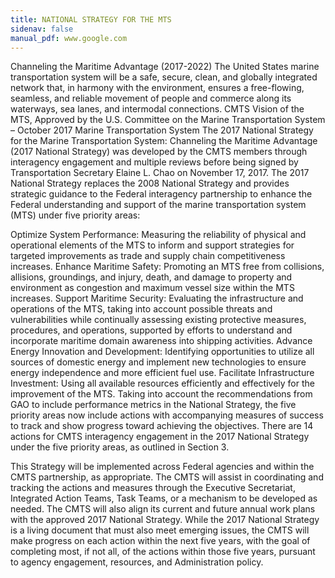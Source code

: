 ```yaml
---
title: NATIONAL STRATEGY FOR THE MTS
sidenav: false
manual_pdf: www.google.com
---
```

Channeling the Maritime Advantage (2017-2022)
The United States marine transportation system will be a safe, secure, clean, and globally integrated network that, in harmony with the environment, ensures a free-flowing, seamless, and reliable movement of people and commerce along its waterways, sea lanes, and intermodal connections.
CMTS Vision of the MTS, Approved by the U.S. Committee on the Marine Transportation System – October 2017
Marine Transportation System
The 2017 National Strategy for the Marine Transportation System: Channeling the Maritime Advantage (2017 National Strategy) was developed by the CMTS members through interagency engagement and multiple reviews before being signed by Transportation Secretary Elaine L. Chao on November 17, 2017. The 2017 National Strategy replaces the 2008 National Strategy and provides strategic guidance to the Federal interagency partnership to enhance the Federal understanding and support of the marine transportation system (MTS) under five priority areas:

Optimize System Performance: Measuring the reliability of physical and operational elements of the MTS to inform and support strategies for targeted improvements as trade and supply chain competitiveness increases.
Enhance Maritime Safety: Promoting an MTS free from collisions, allisions, groundings, and injury, death, and damage to property and environment as congestion and maximum vessel size within the MTS increases.
Support Maritime Security: Evaluating the infrastructure and operations of the MTS, taking into account possible threats and vulnerabilities while continually assessing existing protective measures, procedures, and operations, supported by efforts to understand and incorporate maritime domain awareness into shipping activities.
Advance Energy Innovation and Development: Identifying opportunities to utilize all sources of domestic energy and implement new technologies to ensure energy independence and more efficient fuel use.
Facilitate Infrastructure Investment: Using all available resources efficiently and effectively for the improvement of the MTS.
Taking into account the recommendations from GAO to include performance metrics in the National Strategy, the five priority areas now include actions with accompanying measures of success to track and show progress toward achieving the objectives. There are 14 actions for CMTS interagency engagement in the 2017 National Strategy under the five priority areas, as outlined in Section 3.

This Strategy will be implemented across Federal agencies and within the CMTS partnership, as appropriate. The CMTS will assist in coordinating and tracking the actions and measures through the Executive Secretariat, Integrated Action Teams, Task Teams, or a mechanism to be developed as needed. The CMTS will also align its current and future annual work plans with the approved 2017 National Strategy. While the 2017 National Strategy is a living document that must also meet emerging issues, the CMTS will make progress on each action within the next five years, with the goal of completing most, if not all, of the actions within those five years, pursuant to agency engagement, resources, and Administration policy.